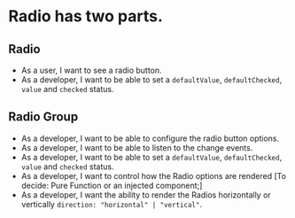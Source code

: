# Radio has two parts.
## Radio
- As a user, I want to see a radio button.
- As a developer, I want to be able to set a `defaultValue`, `defaultChecked`, `value` and `checked` status.


## Radio Group
- As a developer, I want to be able to configure the radio button options.
- As a developer, I want to be able to listen to the change events.
- As a developer, I want to be able to set a `defaultValue`, `defaultChecked`, `value` and `checked` status.
- As a developer, I want to control how the Radio options are rendered [To decide: Pure Function or an injected component;]
- As a developer, I want the ability to render the Radios horizontally or vertically `direction: "horizontal" | "vertical"`.
